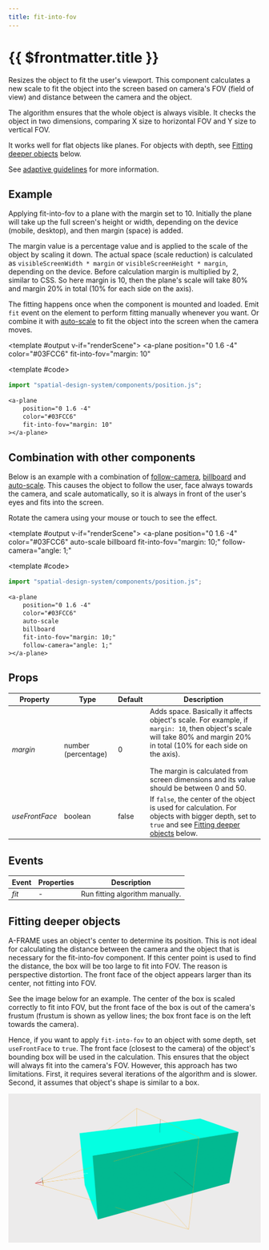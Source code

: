 ```yaml
---
title: fit-into-fov
---
```


<script setup lang="ts">
import { ref, onMounted } from "vue";
import ComponentExample from "../vue/ComponentExample.vue";

const renderScene = ref(false);

onMounted(async () => {
    try {
        await import("spatial-design-system/components/position.js");
        renderScene.value = true;
    } catch (e) {
        console.error(e);
    }
});
</script>

# {{ $frontmatter.title }}

Resizes the object to fit the user's viewport. This component calculates a new scale to fit the object into the screen based on camera's FOV (field of view) and distance between the camera and the object.

The algorithm ensures that the whole object is always visible. It checks the object in two dimensions, comparing X size to horizontal FOV and Y size to vertical FOV.

It works well for flat objects like planes. For objects with depth, see [Fitting deeper objects](#fitting-deeper-objects) below.

See [adaptive guidelines](/guidelines/adaptive) for more information.

## Example

Applying fit-into-fov to a plane with the margin set to 10. Initially the plane will take up the full screen's height or width, depending on the device (mobile, desktop), and then margin (space) is added.

The margin value is a percentage value and is applied to the scale of the object by scaling it down. The actual space (scale reduction) is calculated as `visibleScreenWidth * margin` or `visibleScreenHeight * margin`, depending on the device. Before calculation margin is multiplied by 2, similar to CSS. So here margin is 10, then the plane's scale will take 80% and margin 20% in total (10% for each side on the axis).

The fitting happens once when the component is mounted and loaded. Emit `fit` event on the element to perform fitting manually whenever you want.
Or combine it with [auto-scale](/ar-vr-components/auto-scale) to fit the object into the screen when the camera moves.

<ComponentExample :fixed="true">

<template #output v-if="renderScene">
<a-plane
position="0 1.6 -4"
color="#03FCC6"
fit-into-fov="margin: 10"

> </a-plane>
> </template>

<template #code>

```js
import "spatial-design-system/components/position.js";
```

```html-vue
<a-plane
    position="0 1.6 -4"
    color="#03FCC6"
    fit-into-fov="margin: 10"
></a-plane>
```

</template>

</ComponentExample>

## Combination with other components

Below is an example with a combination of [follow-camera](/ar-vr-components/follow-camera), [billboard](/ar-vr-components/billboard) and [auto-scale](/ar-vr-components/auto-scale).
This causes the object to follow the user, face always towards the camera, and scale automatically, so it is always in front of the user's eyes and fits into the screen.

Rotate the camera using your mouse or touch to see the effect.

<ComponentExample>

<template #output v-if="renderScene">
<a-plane
position="0 1.6 -4"
color="#03FCC6"
auto-scale
billboard
fit-into-fov="margin: 10;"
follow-camera="angle: 1;"

> </a-plane>
> <a-box position="0 -0.7 0" width="14" height="0.1" depth="14" src="../grid-light-1850w.png"></a-box>
> </template>

<template #code>

```js
import "spatial-design-system/components/position.js";
```

```html-vue
<a-plane
    position="0 1.6 -4"
    color="#03FCC6"
    auto-scale
    billboard
    fit-into-fov="margin: 10;"
    follow-camera="angle: 1;"
></a-plane>
```

</template>

</ComponentExample>

## Props

| Property       | Type                | Default | Description                                                                                                                                                                                                                                                                  |
| -------------- | ------------------- | ------- | ---------------------------------------------------------------------------------------------------------------------------------------------------------------------------------------------------------------------------------------------------------------------------- |
| _margin_       | number (percentage) | 0       | Adds space. Basically it affects object's scale. For example, if `margin: 10`, then object's scale will take 80% and margin 20% in total (10% for each side on the axis). <br><br> The margin is calculated from screen dimensions and its value should be between 0 and 50. |
| _useFrontFace_ | boolean             | false   | If `false`, the center of the object is used for calculation. For objects with bigger depth, set to `true` and see [Fitting deeper objects](#fitting-deeper-objects) below.                                                                                                  |

## Events

| Event | Properties | Description                     |
| ----- | ---------- | ------------------------------- |
| _fit_ | -          | Run fitting algorithm manually. |

## Fitting deeper objects

A-FRAME uses an object's center to determine its position. This is not ideal for calculating the distance between the camera and the object that is necessary for the fit-into-fov component.
If this center point is used to find the distance, the box will be too large to fit into FOV.
The reason is perspective distortion. The front face of the object appears larger than its center, not fitting into FOV.

See the image below for an example. The center of the box is scaled correctly to fit into FOV, but the front face of the box is out of the camera's frustum (frustum is shown as yellow lines; the box front face is on the left towards the camera).

Hence, if you want to apply `fit-into-fov` to an object with some depth, set `useFrontFace` to `true`.
The front face (closest to the camera) of the object's bounding box will be used in the calculation. This ensures that the object will always fit into the camera's FOV.
However, this approach has two limitations. First, it requires several iterations of the algorithm and is slower. Second, it assumes that object's shape is similar to a box.

![fit-into-fov](../assets/components/fit-into-fov-deep-object.png)
